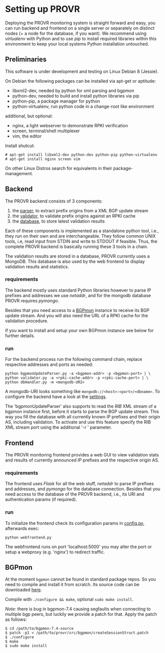 # Setting up PROVR

Deploying the PROVR monitoring system is straight forward and easy, you can run
backend and frontend on a single server or separately on distinct nodes (+ a node
for the database, if you want). We recommend using _virtualenv_ with Python and
to use _pip_ to install required libraries within this environment to keep your
local systems Python installation untouched.

## Preliminaries

This software is under development and testing on Linux Debian 8 (Jessie).

On Debian the following packages can be installed via apt-get or aptitude:

 - libxml2-dev,         needed by python for xml parsing and bgpmon
 - python-dev,          needed to build and install python libraries via pip
 - python-pip,          a package manager for python
 - python-virtualenv,   run python code in a change-root like environment

additional, but optional:
 - nginx,               a light webserver to demonstrate RPKI verification
 - screen,              terminal/shell multiplexer
 - vim,                 the editor

Install shutcut:

    # apt-get install libxml2-dev python-dev python-pip python-virtualenv
    # apt-get install nginx screen vim

On other Linux Distros search for equivalents in their package-management.

## Backend

The PROVR backend consists of 3 components:

1. the [parser](src/bgpmonUpdateParser.py), to extract prefix origins from a XML BGP update stream
2. the [validator](src/validator.py), to validate prefix origins against an RPKI cache
3. the [database](src/dbHandler.py), to store latest validation results

Each of these components is implemented as a standalone python tool, i.e., they
run on their own and are interchangeable. They follow common UNIX tools, i.e,
read input from STDIN and write to STDOUT if feasible. Thus, the complete PROVR
backend is basically running these 3 tools in a chain.

The validation results are stored in a database, PROVR currently uses a MongoDB.
This database is also used by the web frontend to display validation results and
statistics.

### requirements

The backend mostly uses standard Python libraries however to parse IP prefixes
and addresses we use _netaddr_, and for the mongodb database PROVR requires
_pymongo_.

Besides that you need access to a [BGPmon](http://www.bgpmon.io) instance to
receive its BGP update stream.
And you will also need the URL of a RPKI cache for the validation procedure.

If you want to install and setup your own BGPmon instance see below for further
details.

### run

For the backend process run the following command chain, replace respective
addresses and ports as needed:

```
python bgpmonUpdateParser.py -a <bgpmon-addr> -p <bgpmon-port> | \
python validator.py -a <rpki-cache-addr> -p <rpki-cache-port> | \
python dbHandler.py -m <mongodb-URI>
```

A mongodb-URI looks something like `mongodb://<host>:<port>/<dbname>`.
To configure the backend have a look at the [settings](src/settings.py).

The 'bgpmonUpdateParser' also supports to read the _RIB_ XML stream of a bgpmon
instance first, before it starts to parse the BGP update stream. This way you
fill the database with all currently known IP prefixes and their origin AS,
including validation. To activate and use this feature specify the RIB XML
stream port using the additional '-r <rib port>' parameter.

## Frontend

The PROVR monitoring frontend provides a web GUI to view validation stats and
results of currently announced IP prefixes and the respective origin AS.

### requirements

The frontend uses _Flask_ for all the web stuff, _netaddr_ to parse IP prefixes
and addresses, and _pymongo_ for the database connection. Besides that you need
access to the database of the PROVR backend, i.e., its URI and authentication
params (if required).

### run

To initialize the frontend check its configuration params in [config.py](src/app/config.py),
afterwards exec:

```
python webfrontend.py
```

The webfrontend runs on port 'localhost:5000' you may alter the port or setup
a webproxy (e.g. 'nginx') to redirect traffic.

## BGPmon

At the moment `bgpmon` cannot be found in standard package repos. So you
need to compile and install it from scratch. Its source code can be downloaded
[here](http://www.bgpmon.io/download.html).

Compile with `./configure && make`, optional `sudo make install`.

_Note_: there is bug in bgpmon-7.4 causing segfaults when connecting to multiple
bgp peers, but luckily we provide a patch for that. Apply the patch as follows:

    $ cd /path/to/bgpmon-7.4-source
    $ patch -p1 < /path/to/provr/src/bgpmon/createSessionStruct.patch
    $ ./configure
    $ make
    $ sudo make install
